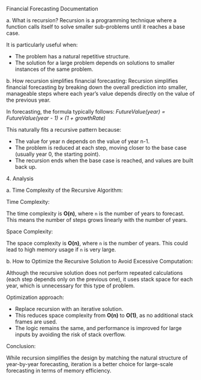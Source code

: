 Financial Forecasting Documentation

a. What is recursion?
Recursion is a programming technique where a function calls itself to solve smaller sub-problems until it reaches a base case.

It is particularly useful when:
- The problem has a natural repetitive structure.
- The solution for a large problem depends on solutions to smaller instances of the same problem.

b. How recursion simplifies financial forecasting:
Recursion simplifies financial forecasting by breaking down the overall prediction into smaller, manageable steps where each year’s value depends directly on the value of the previous year.

In forecasting, the formula typically follows:
*FutureValue(year) = FutureValue(year - 1) × (1 + growthRate)*

This naturally fits a recursive pattern because:
- The value for year n depends on the value of year n-1.
- The problem is reduced at each step, moving closer to the base case  (usually year 0, the starting point).
- The recursion ends when the base case is reached, and values are built back up.


4️. Analysis

a. Time Complexity of the Recursive Algorithm:

Time Complexity:

The time complexity is **O(n)**, where `n` is the number of years to forecast.
This means the number of steps grows linearly with the number of years.

Space Complexity:

The space complexity is **O(n)**, where `n` is the number of years.
This could lead to high memory usage if `n` is very large.


b. How to Optimize the Recursive Solution to Avoid Excessive Computation:

Although the recursive solution does not perform repeated calculations (each step depends only on the previous one), it uses stack space for each year, which is unnecessary for this type of problem.

Optimization approach:

- Replace recursion with an iterative solution.
- This reduces space complexity from **O(n)** to **O(1)**, as no additional stack frames are used.
- The logic remains the same, and performance is improved for large inputs by avoiding the risk of stack overflow.

Conclusion:

While recursion simplifies the design by matching the natural structure of year-by-year forecasting, iteration is a better choice for large-scale forecasting in terms of memory efficiency.

